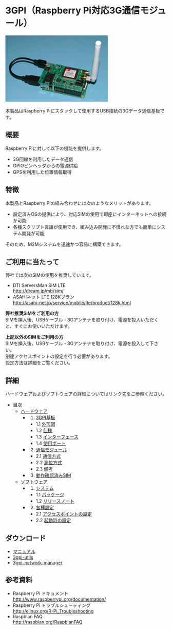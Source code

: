 # 3GPI（Raspberry Pi対応3G通信モジュール）

![3GPI on Raspberry Pi Model B+](image/3GPIonModelBplus-320x208.jpg)  

本製品はRaspberry Piにスタックして使用するUSB接続の3Gデータ通信基板です。  

## 概要
Raspberry Piに対して以下の機能を提供します。  
* 3G回線を利用したデータ通信
* GPIOピンヘッダからの電源供給
* GPSを利用した位置情報取得

## 特徴
本製品とRaspberry Piの組み合わせには次のようなメリットがあります。  
* 設定済みOSの提供により、対応SIMの使用で即座にインターネットへの接続が可能  
* 各種スクリプト言語が使用でき、組み込み開発に不慣れな方でも簡単にシステム開発が可能  

そのため、M2Mシステムを迅速かつ容易に構築できます。

## ご利用に当たって  
弊社では次のSIMの使用を推奨しています。  
* DTI ServersMan SIM LTE  
  http://dream.jp/mb/sim/  
* ASAHIネット LTE 128Kプラン  
  http://asahi-net.jp/service/mobile/lte/product/128k.html  

**弊社推奨SIMをご利用の方**  
SIMを挿入後、USBケーブル・3Gアンテナを取り付け、電源を投入いただくと、すぐにお使いいただけます。

**上記以外のSIMをご利用の方**  
SIMを挿入後、USBケーブル・3Gアンテナを取り付け、電源を投入して下さい。  
別途アクセスポイントの設定を行う必要があります。  
設定方法は詳細をご覧ください。  

## 詳細  
ハードウェアおよびソフトウェアの詳細についてはリンク先をご参照ください。  
* [目次](../../wiki)  
  * [ハードウェア](../../wiki/ハードウェア)  
    * 1. [3GPI基板](../../wiki/ハードウェア#1-3gpi%E5%9F%BA%E6%9D%BF)  
      * 1.1 [外形図](../../wiki/ハードウェア#11-%E5%A4%96%E5%BD%A2%E5%9B%B3)  
      * 1.2 [仕様](../../wiki/ハードウェア#12-%E4%BB%95%E6%A7%98)  
      * 1.3 [インターフェース](../../wiki/ハードウェア#13-%E3%82%A4%E3%83%B3%E3%82%BF%E3%83%BC%E3%83%95%E3%82%A7%E3%83%BC%E3%82%B9)  
      * 1.4 [使用ポート](../../wiki/ハードウェア#14-%E4%BD%BF%E7%94%A8%E3%83%9D%E3%83%BC%E3%83%88)  
    * 2. [通信モジュール](../../wiki/ハードウェア#2-%E9%80%9A%E4%BF%A1%E3%83%A2%E3%82%B8%E3%83%A5%E3%83%BC%E3%83%AB)  
      * 2.1 [通信方式](../../wiki/ハードウェア#21-%E9%80%9A%E4%BF%A1%E6%96%B9%E5%BC%8F)  
      * 2.2 [測位方式](../../wiki/ハードウェア#22-%E6%B8%AC%E4%BD%8D%E6%96%B9%E5%BC%8F)  
      * 2.3 [備考](../../wiki/ハードウェア#23-%E5%82%99%E8%80%83)  
    * 3. [動作確認済みSIM](../../wiki/ハードウェア#3-%E5%8B%95%E4%BD%9C%E7%A2%BA%E8%AA%8D%E6%B8%88%E3%81%BFsim)  
  * [ソフトウェア](../../wiki/ソフトウェア)  
    * 1. [システム](../../wiki/ソフトウェア#1-%E3%82%B7%E3%82%B9%E3%83%86%E3%83%A0)  
      * 1.1 [パッケージ](../../wiki/ソフトウェア#11-%E3%83%91%E3%83%83%E3%82%B1%E3%83%BC%E3%82%B8)  
      * 1.2 [リリースノート](../../wiki/ソフトウェア#12-%E3%83%AA%E3%83%AA%E3%83%BC%E3%82%B9%E3%83%8E%E3%83%BC%E3%83%88)  
    * 2. [各種設定](../../wiki/ソフトウェア#2-%E5%90%84%E7%A8%AE%E8%A8%AD%E5%AE%9A)  
      * 2.1 [アクセスポイントの設定](../../wiki/ソフトウェア#21-%E3%82%A2%E3%82%AF%E3%82%BB%E3%82%B9%E3%83%9D%E3%82%A4%E3%83%B3%E3%83%88%E3%81%AE%E8%A8%AD%E5%AE%9A)  
      * 2.2 [起動時の設定](../../wiki/ソフトウェア#22-%E8%B5%B7%E5%8B%95%E6%99%82%E3%81%AE%E8%A8%AD%E5%AE%9A)  

## ダウンロード
 * [マニュアル](manual)
 * [3gpi-utils](../../../3gpi-utils)
 * [3gpi-network-manager](../../../3gpi-network-manager)

## 参考資料  
 + Raspberry Pi ドキュメント  
   http://www.raspberrypi.org/documentation/  
 + Raspberry Pi トラブルシューティング  
   http://elinux.org/R-Pi_Troubleshooting  
 + Raspbian FAQ  
   http://raspbian.org/RaspbianFAQ  
